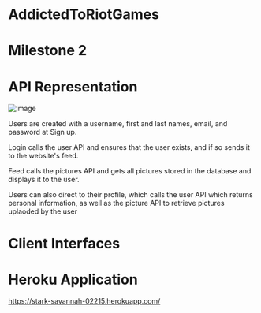 # AddictedToRiotGames


# Milestone 2



# API Representation

![image](https://user-images.githubusercontent.com/74626828/164142145-d7982dba-bc51-4de7-a761-872076c5fe7e.png)


Users are created with a username, first and last names, email, and password at Sign up.

Login calls the user API and ensures that the user exists, and if so sends it to the website's feed.

Feed calls the pictures API and gets all pictures stored in the database and displays it to the user.

Users can also direct to their profile, which calls the user API which returns personal information, as well as the picture API to retrieve pictures uplaoded by the user


# Client Interfaces


# Heroku Application
https://stark-savannah-02215.herokuapp.com/


